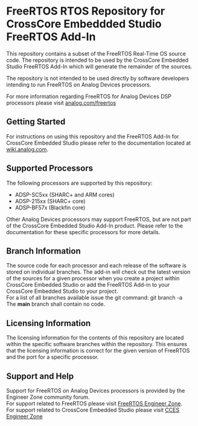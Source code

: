 # FreeRTOS RTOS Repository for CrossCore Embeddded Studio FreeRTOS Add-In

This repository contains a subset of the FreeRTOS Real-Time OS source code.
The repository is intended to be used by the CrossCore Embedded Studio FreeRTOS Add-In which will generate the remainder of the sources.

The repository is not intended to be used directly by software developers intending to run FreeRTOS on Analog Devices processors.

For more information regarding FreeRTOS for Analog Devices DSP processors please visit [analog.com/freertos](http://www.analog.com/freertos)

## Getting Started
For instructions on using this repository and the FreeRTOS Add-In for CrossCore Embedded Studio please refer to the documentation located at [wiki.analog.com](https://wiki.analog.com/resources/tools-software/freertos/freertos-addin).

## Supported Processors
The following processors are supported by this repository:
* ADSP-SC5xx (SHARC+ and ARM cores)
* ADSP-215xx (SHARC+ core)
* ADSP-BF57x (Blackfin core)

Other Analog Devices processors may support FreeRTOS, but are not part of the CrossCore Embedded Studio Add-In product. Please refer to the documentation for these specific processors for more details.

## Branch Information
The source code for each processor and each release of the software is stored on individual branches.
The add-in will check out the latest version of the sources for a given processor when you create a project within CrossCore Embedded Studio or add the FreeRTOS Add-in to your CrossCore Embedded Studio to your project.\
For a list of all branches available issue the git command: git branch -a\
The **main** branch shall contain no code.

## Licensing Information
The licensing information for the contents of this repository are located within the specific software branches within the repository. This ensures that the licensing information is correct for the given version of FreeRTOS and the port for a specific processor.

## Support and Help
Support for FreeRTOS on Analog Devices processors is provided by the Engineer Zone community forum.\
For support related to FreeRTOS please visit [FreeRTOS Engineer Zone](https://ez.analog.com/dsp/software-and-development-tools/freertos/).\
For support related to CrossCore Embedded Studio please visit [CCES Engineer Zone](https://ez.analog.com/dsp/software-and-development-tools/cces/)
